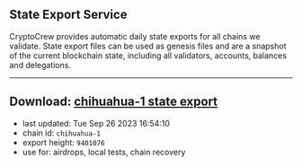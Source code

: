 ## State Export Service
CryptoCrew provides automatic daily state exports for all chains we validate. State export files can be used as genesis files and are a snapshot of the current blockchain state, including all validators, accounts, balances and delegations.

---
**Download: [chihuahua-1 state export](https://dl.ccvalidators.com/SERVICE/chihuahua/chihuahua-1_export_9401076.json)**
---

- last updated: Tue Sep 26 2023 16:54:10
- chain id: `chihuahua-1`
- export height: `9401076`
- use for: airdrops, local tests, chain recovery
